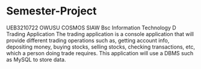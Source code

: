 # Semester-Project
UEB3210722
OWUSU COSMOS SIAW
Bsc Information Technology D
 Trading Application
The trading application is a console application that will provide different trading 
operations such as, getting account info, depositing money, buying stocks, selling 
stocks, checking transactions, etc, which a person doing trade requires. This 
application will use a DBMS such as MySQL to store data.
